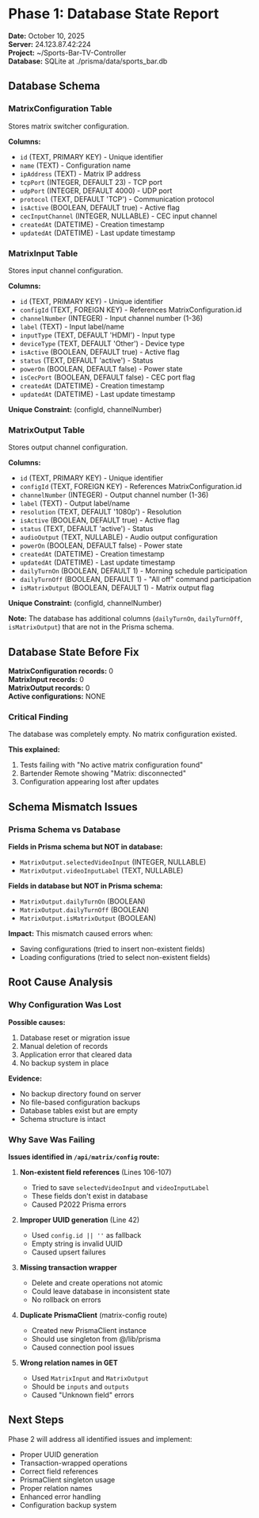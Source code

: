 # Phase 1: Database State Report

**Date:** October 10, 2025  
**Server:** 24.123.87.42:224  
**Project:** ~/Sports-Bar-TV-Controller  
**Database:** SQLite at ./prisma/data/sports_bar.db

## Database Schema

### MatrixConfiguration Table
Stores matrix switcher configuration.

**Columns:**
- `id` (TEXT, PRIMARY KEY) - Unique identifier
- `name` (TEXT) - Configuration name
- `ipAddress` (TEXT) - Matrix IP address
- `tcpPort` (INTEGER, DEFAULT 23) - TCP port
- `udpPort` (INTEGER, DEFAULT 4000) - UDP port
- `protocol` (TEXT, DEFAULT 'TCP') - Communication protocol
- `isActive` (BOOLEAN, DEFAULT true) - Active flag
- `cecInputChannel` (INTEGER, NULLABLE) - CEC input channel
- `createdAt` (DATETIME) - Creation timestamp
- `updatedAt` (DATETIME) - Last update timestamp

### MatrixInput Table
Stores input channel configuration.

**Columns:**
- `id` (TEXT, PRIMARY KEY) - Unique identifier
- `configId` (TEXT, FOREIGN KEY) - References MatrixConfiguration.id
- `channelNumber` (INTEGER) - Input channel number (1-36)
- `label` (TEXT) - Input label/name
- `inputType` (TEXT, DEFAULT 'HDMI') - Input type
- `deviceType` (TEXT, DEFAULT 'Other') - Device type
- `isActive` (BOOLEAN, DEFAULT true) - Active flag
- `status` (TEXT, DEFAULT 'active') - Status
- `powerOn` (BOOLEAN, DEFAULT false) - Power state
- `isCecPort` (BOOLEAN, DEFAULT false) - CEC port flag
- `createdAt` (DATETIME) - Creation timestamp
- `updatedAt` (DATETIME) - Last update timestamp

**Unique Constraint:** (configId, channelNumber)

### MatrixOutput Table
Stores output channel configuration.

**Columns:**
- `id` (TEXT, PRIMARY KEY) - Unique identifier
- `configId` (TEXT, FOREIGN KEY) - References MatrixConfiguration.id
- `channelNumber` (INTEGER) - Output channel number (1-36)
- `label` (TEXT) - Output label/name
- `resolution` (TEXT, DEFAULT '1080p') - Resolution
- `isActive` (BOOLEAN, DEFAULT true) - Active flag
- `status` (TEXT, DEFAULT 'active') - Status
- `audioOutput` (TEXT, NULLABLE) - Audio output configuration
- `powerOn` (BOOLEAN, DEFAULT false) - Power state
- `createdAt` (DATETIME) - Creation timestamp
- `updatedAt` (DATETIME) - Last update timestamp
- `dailyTurnOn` (BOOLEAN, DEFAULT 1) - Morning schedule participation
- `dailyTurnOff` (BOOLEAN, DEFAULT 1) - "All off" command participation
- `isMatrixOutput` (BOOLEAN, DEFAULT 1) - Matrix output flag

**Unique Constraint:** (configId, channelNumber)

**Note:** The database has additional columns (`dailyTurnOn`, `dailyTurnOff`, `isMatrixOutput`) that are not in the Prisma schema.

## Database State Before Fix

**MatrixConfiguration records:** 0  
**MatrixInput records:** 0  
**MatrixOutput records:** 0  
**Active configurations:** NONE

### Critical Finding

The database was completely empty. No matrix configuration existed.

**This explained:**
1. Tests failing with "No active matrix configuration found"
2. Bartender Remote showing "Matrix: disconnected"
3. Configuration appearing lost after updates

## Schema Mismatch Issues

### Prisma Schema vs Database

**Fields in Prisma schema but NOT in database:**
- `MatrixOutput.selectedVideoInput` (INTEGER, NULLABLE)
- `MatrixOutput.videoInputLabel` (TEXT, NULLABLE)

**Fields in database but NOT in Prisma schema:**
- `MatrixOutput.dailyTurnOn` (BOOLEAN)
- `MatrixOutput.dailyTurnOff` (BOOLEAN)
- `MatrixOutput.isMatrixOutput` (BOOLEAN)

**Impact:** This mismatch caused errors when:
- Saving configurations (tried to insert non-existent fields)
- Loading configurations (tried to select non-existent fields)

## Root Cause Analysis

### Why Configuration Was Lost

**Possible causes:**
1. Database reset or migration issue
2. Manual deletion of records
3. Application error that cleared data
4. No backup system in place

**Evidence:**
- No backup directory found on server
- No file-based configuration backups
- Database tables exist but are empty
- Schema structure is intact

### Why Save Was Failing

**Issues identified in `/api/matrix/config` route:**

1. **Non-existent field references** (Lines 106-107)
   - Tried to save `selectedVideoInput` and `videoInputLabel`
   - These fields don't exist in database
   - Caused P2022 Prisma errors

2. **Improper UUID generation** (Line 42)
   - Used `config.id || ''` as fallback
   - Empty string is invalid UUID
   - Caused upsert failures

3. **Missing transaction wrapper**
   - Delete and create operations not atomic
   - Could leave database in inconsistent state
   - No rollback on errors

4. **Duplicate PrismaClient** (matrix-config route)
   - Created new PrismaClient instance
   - Should use singleton from @/lib/prisma
   - Caused connection pool issues

5. **Wrong relation names in GET**
   - Used `MatrixInput` and `MatrixOutput`
   - Should be `inputs` and `outputs`
   - Caused "Unknown field" errors

## Next Steps

Phase 2 will address all identified issues and implement:
- Proper UUID generation
- Transaction-wrapped operations
- Correct field references
- PrismaClient singleton usage
- Proper relation names
- Enhanced error handling
- Configuration backup system
